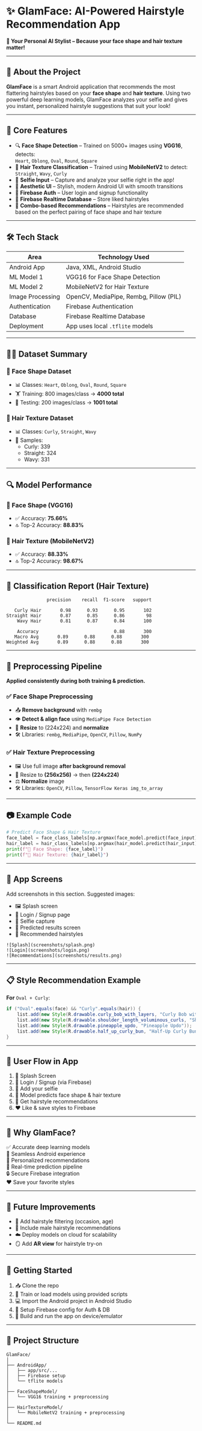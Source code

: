 
# ✨ GlamFace: AI-Powered Hairstyle Recommendation App  
**🧠 Your Personal AI Stylist – Because your face shape and hair texture matter!**

---

## 📱 About the Project  
**GlamFace** is a smart Android application that recommends the most flattering hairstyles based on your **face shape** and **hair texture**. Using two powerful deep learning models, GlamFace analyzes your selfie and gives you instant, personalized hairstyle suggestions that suit your look!

---

## 🧠 Core Features  
- 🔍 **Face Shape Detection** – Trained on 5000+ images using **VGG16**, detects:  
  `Heart`, `Oblong`, `Oval`, `Round`, `Square`
- 🧬 **Hair Texture Classification** – Trained using **MobileNetV2** to detect:  
  `Straight`, `Wavy`, `Curly`
- 🤳 **Selfie Input** – Capture and analyze your selfie right in the app!
- 🎨 **Aesthetic UI** – Stylish, modern Android UI with smooth transitions
- 🔐 **Firebase Auth** – User login and signup functionality
- 💾 **Firebase Realtime Database** – Store liked hairstyles
- 🎯 **Combo-based Recommendations** – Hairstyles are recommended based on the perfect pairing of face shape and hair texture

---

## 🛠️ Tech Stack  

| Area               | Technology Used                               |
|--------------------|-----------------------------------------------|
| Android App        | Java, XML, Android Studio                     |
| ML Model 1         | VGG16 for Face Shape Detection                |
| ML Model 2         | MobileNetV2 for Hair Texture                  |
| Image Processing   | OpenCV, MediaPipe, Rembg, Pillow (PIL)        |
| Authentication     | Firebase Authentication                       |
| Database           | Firebase Realtime Database                    |
| Deployment         | App uses local `.tflite` models               |

---

## 🧑‍🔬 Dataset Summary  

### 🧠 Face Shape Dataset  
- 📊 Classes: `Heart`, `Oblong`, `Oval`, `Round`, `Square`  
- 🏋️ Training: 800 images/class → **4000 total**  
- 🧪 Testing: 200 images/class → **1001 total**

### 💇 Hair Texture Dataset  
- 📊 Classes: `Curly`, `Straight`, `Wavy`  
- 🔢 Samples:  
  - Curly: 339  
  - Straight: 324  
  - Wavy: 331

---

## 🔍 Model Performance  

### 🧠 Face Shape (VGG16)  
- ✅ Accuracy: **75.66%**  
- 🔝 Top-2 Accuracy: **88.83%**

### 💇 Hair Texture (MobileNetV2)  
- ✅ Accuracy: **88.33%**  
- 🔝 Top-2 Accuracy: **98.67%**

---

## 📄 Classification Report (Hair Texture)
```
               precision    recall  f1-score   support

   Curly Hair       0.98      0.93      0.95       102  
Straight Hair       0.87      0.85      0.86        98  
    Wavy Hair       0.81      0.87      0.84       100  

    Accuracy                            0.88       300  
   Macro Avg       0.89      0.88      0.88       300  
Weighted Avg       0.89      0.88      0.88       300  
```

---

## 🧪 Preprocessing Pipeline  
**Applied consistently during both training & prediction.**

### ✅ Face Shape Preprocessing  
- 📤 **Remove background** with `rembg`  
- 👁️ **Detect & align face** using `MediaPipe Face Detection`  
- 📏 **Resize** to (224x224) and **normalize**  
- 🛠️ Libraries: `rembg`, `MediaPipe`, `OpenCV`, `Pillow`, `NumPy`

### ✅ Hair Texture Preprocessing  
- 🖼️ Use full image **after background removal**  
- 📐 Resize to **(256x256)** → then **(224x224)**  
- ⚖️ **Normalize** image  
- 🛠️ Libraries: `OpenCV`, `Pillow`, `TensorFlow Keras img_to_array`

---

## 📷 Example Code  
```python
# Predict Face Shape & Hair Texture
face_label = face_class_labels[np.argmax(face_model.predict(face_input)[0])]
hair_label = hair_class_labels[np.argmax(hair_model.predict(hair_input)[0])]
print(f"🧠 Face Shape: {face_label}")
print(f"💇 Hair Texture: {hair_label}")
```

---

## 🎨 App Screens  
Add screenshots in this section. Suggested images:

- 🖼️ Splash screen  
- 🔐 Login / Signup page  
- 🤳 Selfie capture  
- 🧠 Predicted results screen  
- 💇 Recommended hairstyles  

```
![Splash](screenshots/splash.png)  
![Login](screenshots/login.png)  
![Recommendations](screenshots/results.png)  
```

---

## 📋 Style Recommendation Example  
**For** `Oval + Curly`:  
```java
if ("Oval".equals(face) && "Curly".equals(hair)) {
    list.add(new Style(R.drawable.curly_bob_with_layers, "Curly Bob with Layers"));
    list.add(new Style(R.drawable.shoulder_length_voluminous_curls, "Shoulder-Length Voluminous Curls"));
    list.add(new Style(R.drawable.pineapple_updo, "Pineapple Updo"));
    list.add(new Style(R.drawable.half_up_curly_bun, "Half-Up Curly Bun"));
}
```

---

## 🔐 User Flow in App  
1. 👋 Splash Screen  
2. 🔐 Login / Signup (via Firebase)  
3. 📸 Add your selfie  
4. 🧠 Model predicts face shape & hair texture  
5. 💇 Get hairstyle recommendations  
6. ❤️ Like & save styles to Firebase  

---

## 🌟 Why GlamFace?  
✅ Accurate deep learning models  
📱 Seamless Android experience  
👩 Personalized recommendations  
🔁 Real-time prediction pipeline  
🔒 Secure Firebase integration  
❤️ Save your favorite styles  

---

## 🚀 Future Improvements  
- 🎯 Add hairstyle filtering (occasion, age)  
- 👨 Include male hairstyle recommendations  
- ☁️ Deploy models on cloud for scalability  
- 🪞 Add **AR view** for hairstyle try-on  

---

## 🏁 Getting Started  
1. 📥 Clone the repo  
2. 🧠 Train or load models using provided scripts  
3. 💻 Import the Android project in Android Studio  
4. 🔐 Setup Firebase config for Auth & DB  
5. 📲 Build and run the app on device/emulator  

---

## 📂 Project Structure  
```
GlamFace/
│
├── AndroidApp/
│   ├── app/src/...
│   ├── Firebase setup
│   └── tflite models
│
├── FaceShapeModel/
│   └── VGG16 training + preprocessing
│
├── HairTextureModel/
│   └── MobileNetV2 training + preprocessing
│
└── README.md
```
